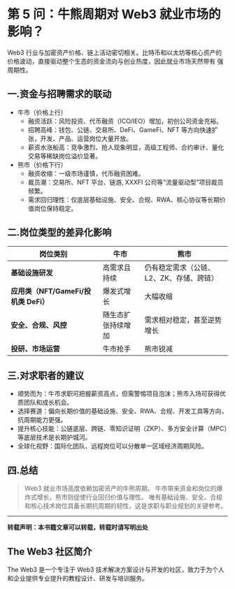 
# 第 5 问：牛熊周期对 Web3 就业市场的影响？

Web3 行业与加密资产价格、链上活动密切相关。比特币和以太坊等核心资产的价格波动，直接驱动整个生态的资金流向与创业热度，因此就业市场天然带有 强周期性。

## 一.资金与招聘需求的联动

- 牛市（价格上行）
  - 融资活跃：风险投资、代币融资（ICO/IEO）增加，初创公司资金充裕。
  - 招聘高峰：钱包、公链、交易所、DeFi、GameFi、NFT 等方向快速扩张，开发、产品、运营岗位大量开放。
  - 薪资水涨船高：竞争激烈、抢人现象明显，高级工程师、合约审计、量化交易等稀缺岗位溢价显著。
- 熊市（价格下行）
  - 融资收缩：一级市场谨慎，代币融资困难。
  - 裁员潮：交易所、NFT 平台、链游, XXXFI 公司等“流量驱动型”项目裁员频繁。
  - 需求回归理性：仅底层基础设施、安全、合规、RWA、核心协议等长期价值岗位保持稳定。

## 二.岗位类型的差异化影响

| 岗位类别 | 牛市 | 熊市 |
|----------|------|------|
| **基础设施研发** | 高需求且持续 | 仍有稳定需求（公链、L2、ZK、存储、跨链） |
| **应用类（NFT/GameFi/投机类 DeFi）** | 爆发式增长 | 大幅收缩 |
| **安全、合规、风控** | 随生态扩张持续增加 | 需求相对稳定，甚至逆势增长 |
| **投研、市场运营** | 牛市抢手 | 熊市锐减 |

## 三.对求职者的建议

- 顺势而为：牛市求职可把握薪资高点，但需警惕项目泡沫；熊市入场可获得优质团队和成长机会。
- 选择赛道：偏向长期价值的基础设施、安全、RWA、合规、开发工具等方向，抗周期能力更强。
- 提升核心技能：公链底层、跨链、零知识证明（ZKP）、多方安全计算（MPC）等底层技术是长期护城河。
- 全球化视野：国际化团队、远程岗位可以分散单一区域经济周期风险。

## 四.总结

> Web3 就业市场高度依赖加密资产的牛熊周期。
> 牛市带来资金和岗位的爆炸式增长，熊市则促使行业回归价值与理性。
> 唯有基础设施、安全、合规和核心技术岗位具备长期抗周期的韧性，这是求职与职业规划的关键参考。

---

**转载声明：本书籍文章可以转载，转载时请写明出处**

## The Web3 社区简介
The Web3 是一个专注于 Web3 技术解决方案设计与开发的社区，致力于为个人和企业提供专业提升的教程设计、研发与培训服务。
